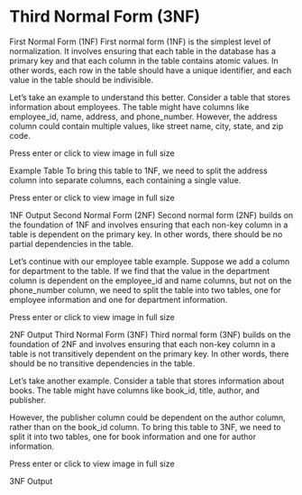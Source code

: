 # Third Normal Form (3NF)
First Normal Form (1NF)
First normal form (1NF) is the simplest level of normalization. It involves ensuring that each table in the database has a primary key and that each column in the table contains atomic values. In other words, each row in the table should have a unique identifier, and each value in the table should be indivisible.

Let’s take an example to understand this better. Consider a table that stores information about employees. The table might have columns like employee_id, name, address, and phone_number. However, the address column could contain multiple values, like street name, city, state, and zip code.

Press enter or click to view image in full size

Example Table
To bring this table to 1NF, we need to split the address column into separate columns, each containing a single value.

Press enter or click to view image in full size

1NF Output
Second Normal Form (2NF)
Second normal form (2NF) builds on the foundation of 1NF and involves ensuring that each non-key column in a table is dependent on the primary key. In other words, there should be no partial dependencies in the table.

Let’s continue with our employee table example. Suppose we add a column for department to the table. If we find that the value in the department column is dependent on the employee_id and name columns, but not on the phone_number column, we need to split the table into two tables, one for employee information and one for department information.

Press enter or click to view image in full size

2NF Output
Third Normal Form (3NF)
Third normal form (3NF) builds on the foundation of 2NF and involves ensuring that each non-key column in a table is not transitively dependent on the primary key. In other words, there should be no transitive dependencies in the table.

Let’s take another example. Consider a table that stores information about books. The table might have columns like book_id, title, author, and publisher.

However, the publisher column could be dependent on the author column, rather than on the book_id column. To bring this table to 3NF, we need to split it into two tables, one for book information and one for author information.

Press enter or click to view image in full size

3NF Output

